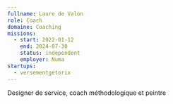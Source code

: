 ```yaml
---
fullname: Laure de Valon
role: Coach
domaine: Coaching
missions:
  - start: 2022-01-12
    end: 2024-07-30
    status: independent
    employer: Numa
startups:
  - versementgetorix
---
```


Designer de service, coach méthodologique et peintre
